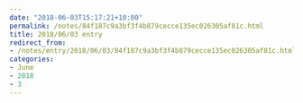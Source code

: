 ```yaml
---
date: "2018-06-03T15:17:21+10:00"
permalink: /notes/84f187c9a3bf3f4b879cecce135ec026305af81c.html
title: 2018/06/03 entry
redirect_from:
- /notes/entry/2018/06/03/84f187c9a3bf3f4b879cecce135ec026305af81c.html
categories:
- June
- 2018
- 3
---
```


